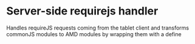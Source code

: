 
# Server-side requirejs handler

Handles requireJS requests coming from the tablet client and transforms commonJS modules to AMD modules by wrapping them with a define

